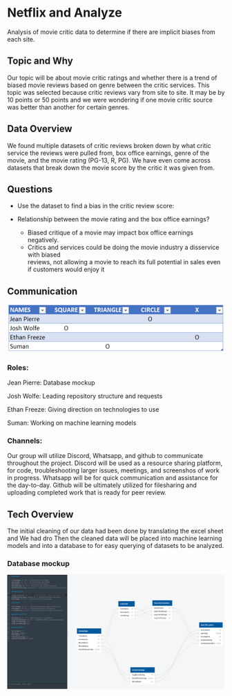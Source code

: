 # Netflix and Analyze
Analysis of movie critic data to determine if there are implicit biases from each site.

## Topic and Why
Our topic will be about movie critic ratings and whether there is a trend of biased movie reviews based on genre between the critic services. This topic was selected because critic reviews vary from site to site. It may be by 10 points or 50 points and we were wondering if one movie critic source was better than another for certain genres.

## Data Overview
We found multiple datasets of critic reviews broken down by what critic service the reviews were pulled from, box office earnings, genre of the movie, and the movie rating (PG-13, R, PG). We have even come across datasets that break down the movie score by the critic it was given from. 

## Questions

* Use the dataset to find a bias in the critic review score:

* Relationship between the movie rating and the box office earnings?
    * Biased critique of a movie may impact box office earnings negatively.
    * Critics and services could be doing the movie industry a disservice with biased           
        reviews, not allowing a movie to reach its full potential in sales even if customers would enjoy it

## Communication

![Roles.png](https://github.com/Cyber-Wolfe/Netflix_and_Analyze/blob/main/Resources/Roles.PNG)

### Roles: 

Jean Pierre: Database mockup 

Josh Wolfe: Leading repository structure and requests

Ethan Freeze: Giving direction on technologies to use

Suman:  Working on machine learning models

### Channels:

Our group will utilize Discord, Whatsapp, and github to communicate throughout the project. Discord will be used as a resource sharing platform, for code, troubleshooting larger issues, meetings, and screenshos of work in progress. Whatsapp will be for quick communication and assistance for the day-to-day. Github will be ultimately utilized for filesharing and uploading completed work that is ready for peer review.

## Tech Overview

The initial cleaning of our data had been done by translating the excel sheet and    We had dro Then the cleaned data will be placed into machine learning models and into a database to for easy querying of datasets to be analyzed.

### Database mockup

![dbdiagram.PNG](https://github.com/Cyber-Wolfe/Netflix_and_Analyze/blob/main/Resources/dbdiagram.PNG)
